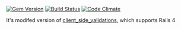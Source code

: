 [![Gem Version](https://badge.fury.io/rb/rails4_client_side_validations.png)](http://badge.fury.io/rb/rails4_client_side_validations)
[![Build Status](https://travis-ci.org/kalkov/rails4_client_side_validations.png)](https://travis-ci.org/kalkov/rails4_client_side_validations)
[![Code Climate](https://codeclimate.com/github/kalkov/rails4_client_side_validations.png)](https://codeclimate.com/github/kalkov/rails4_client_side_validations)

It's modifed version of [client_side_validations](https://github.com/bcardarella/client_side_validations.git), which supports Rails 4
